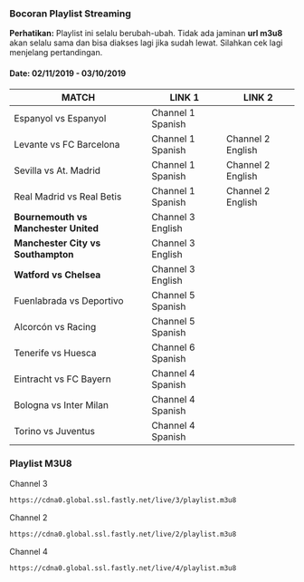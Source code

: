 ### Bocoran Playlist Streaming

**Perhatikan:** Playlist ini selalu berubah-ubah. Tidak ada jaminan **url m3u8** akan selalu sama dan bisa diakses lagi jika sudah lewat. Silahkan cek lagi menjelang pertandingan.

#### Date: 02/11/2019 - 03/10/2019

|MATCH|LINK 1|LINK 2|
|---|---|---|
|Espanyol vs Espanyol|Channel 1 Spanish||
|Levante vs FC Barcelona|Channel 1 Spanish|Channel 2 English|
|Sevilla vs At. Madrid|Channel 1 Spanish|Channel 2 English|
|Real Madrid vs Real Betis|Channel 1 Spanish|Channel 2 English|
|**Bournemouth vs Manchester United**|Channel 3 English|
|**Manchester City vs Southampton**|Channel 3 English|
|**Watford vs Chelsea**|Channel 3 English|
|Fuenlabrada vs Deportivo|Channel 5 Spanish||
|Alcorcón vs Racing|Channel 5 Spanish||
|Tenerife vs Huesca|Channel 6 Spanish||
|Eintracht vs FC Bayern|Channel 4 Spanish||
|Bologna vs Inter Milan|Channel 4 Spanish||
|Torino vs Juventus|Channel 4 Spanish||

### Playlist M3U8

Channel 3

```html
https://cdna0.global.ssl.fastly.net/live/3/playlist.m3u8
```
Channel 2

```html
https://cdna0.global.ssl.fastly.net/live/2/playlist.m3u8
```

Channel 4

```html
https://cdna0.global.ssl.fastly.net/live/4/playlist.m3u8
```
